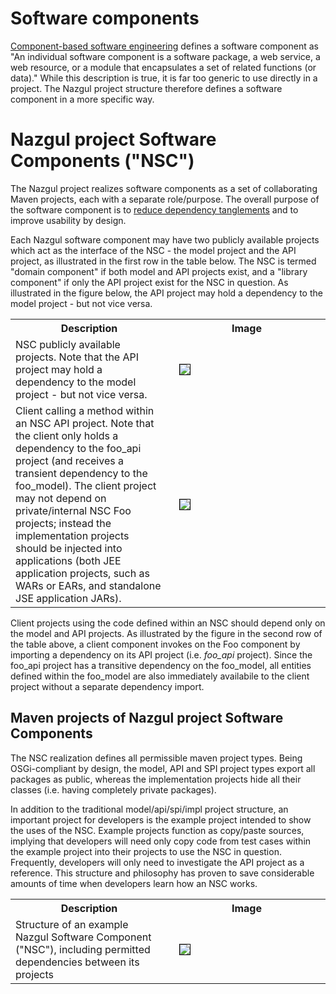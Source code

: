 # Software components

[Component-based software engineering](http://en.wikipedia.org/wiki/Component-based_software_engineering)
defines a software component as "An individual software component is a software package, a web service,
a web resource, or a module that encapsulates a set of related functions (or data)."
While this description is true, it is far too generic to use directly in a project. The Nazgul project structure
therefore defines a software component in a more specific way.

# Nazgul project Software Components ("NSC")

The Nazgul project realizes software components as a set of collaborating Maven projects, each with a
separate role/purpose. The overall purpose of the software component is to [reduce dependency
tanglements](scalability/tanglements.html) and to improve usability by design.

Each Nazgul software component may have two publicly available projects which act as the interface of the NSC - the
model project and the API project, as illustrated in the first row in the table below. The NSC is termed "domain
component" if both model and API projects exist, and a "library component" if only the API project exist for the NSC
in question. As illustrated in the figure below, the API project may hold a dependency to the model project - but
not vice versa.

<table>
    <tr>
        <th width="50%">Description</th>
        <th width="50%">Image</th>
    </tr>
    <tr>
        <td>NSC publicly available projects. Note that the API project may hold a dependency to
        the model project - but not vice versa.</td>
        <td><img src="images/plantuml/modularity_component.png" style="margin:10px; border:1px solid black;" /></td>
    </tr>
    <tr>
        <td>Client calling a method within an NSC API project. Note that the client only holds a dependency to the
        foo_api project (and receives a transient dependency to the foo_model). The client project may not depend on
        private/internal NSC Foo projects; instead the implementation projects should be injected into applications
        (both JEE application projects, such as WARs or EARs, and standalone JSE application JARs).
        </td>
        <td><img src="images/plantuml/modularity_components.png" style="margin:10px; border:1px solid black;" /></td>
    </tr>
</table>

Client projects using the code defined within an NSC should depend only on the model and API projects. As
illustrated by the figure in the second row of the table above, a client component invokes on the Foo
component by importing a dependency on its API project (i.e. *foo_api* project). Since the foo_api project has a
transitive dependency on the foo_model, all entities defined within the foo_model are also immediately availabile to
the client project without a separate dependency import.

## Maven projects of Nazgul project Software Components

The NSC realization defines all permissible maven project types. Being OSGi-compliant by design, the model,
API and SPI project types export all packages as public, whereas the implementation projects hide all their classes
(i.e. having completely private packages).

In addition to the traditional model/api/spi/impl project structure, an important project for developers is the
example project intended to show the uses of the NSC. Example projects function as copy/paste sources,
implying that developers will need only copy code from test cases within the example project into their projects to
use the NSC in question. Frequently, developers will only need to investigate the API project as a reference.
This structure and philosophy has proven to save considerable amounts of time when developers learn how an NSC
works.

<table>
    <tr>
        <th width="50%">Description</th>
        <th width="50%">Image</th>
    </tr>
    <tr>
        <td>Structure of an example Nazgul Software Component ("NSC"), including permitted dependencies between
        its projects</td>
        <td><img src="images/plantuml/modularity_mavenProjects.png" style="margin:10px; border:1px solid black;"
        /></td>
    </tr>
</table>